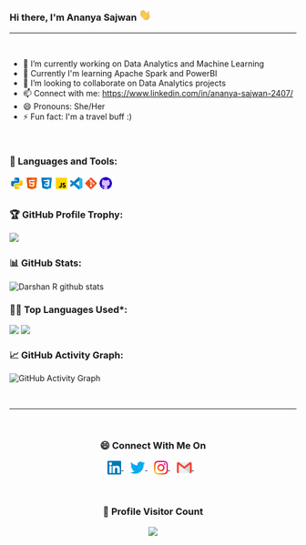 <!--
**ananya2407/ananya2407** is a ✨ _special_ ✨ repository because its `README.md` (this file) appears on your GitHub profile.

Here are some ideas to get you started:

- 🔭 I’m currently working on ...
- 🌱 I’m currently learning ...
- 👯 I’m looking to collaborate on ...
- 🤔 I’m looking for help with ...
- 💬 Ask me about ...
- 📫 How to reach me: ...
- 😄 Pronouns: ...
- ⚡ Fun fact: ...
-->


### Hi there, I'm Ananya Sajwan <img src="https://github.com/ananya2407/ananya2407/blob/main/Assets/Hi.gif" width="22px">

---

<br />

- 🔭 I’m currently working on Data Analytics and Machine Learning
- 🌱 Currently I'm learning Apache Spark and PowerBI
- 👯 I’m looking to collaborate on Data Analytics projects
- 📫 Connect with me: https://www.linkedin.com/in/ananya-sajwan-2407/
- 😄 Pronouns: She/Her
- ⚡ Fun fact: I'm a travel buff :)

<br />


### 🧰 Languages and Tools:

<img align="left" alt="Python" width="26px" src="https://github.com/ananya2407/ananya2407/blob/main/Assets/python.png" />
<img align="left" alt="HTML5" width="26px" src="https://github.com/ananya2407/ananya2407/blob/main/Assets/html.png" />
<img align="left" alt="CSS3" width="26px" src="https://github.com/ananya2407/ananya2407/blob/main/Assets/css.png" />
<img align="left" alt="JavaScript" width="26px" src="https://github.com/ananya2407/ananya2407/blob/main/Assets/javascript.png" />
<img align="left" alt="Visual Studio Code" width="26px" src="https://github.com/ananya2407/ananya2407/blob/main/Assets/visual-studio-code.png" />
<img align="left" alt="Git" width="26px" src="https://github.com/ananya2407/ananya2407/blob/main/Assets/git.png" />
<img align="left" alt="GitHub" width="26px" src="https://github.com/ananya2407/ananya2407/blob/main/Assets/github.png" />

<br />
<br />


<!-- Profile Trophy -->
### 🏆 GitHub Profile Trophy:
<a href="https://github.com/ryo-ma/github-profile-trophy">
  <img width=800 src="https://github-profile-trophy.vercel.app/?username=ananya2407&column=8&theme=darkhub&no-frame=true&no-bg=true"/>
</a>


<!--   Stats -->
### 📊 GitHub Stats:
![Darshan R github stats](https://github-readme-stats.vercel.app/api?username=ananya2407&theme=nord&show_icons=true&count_private=true)
  
  
<!--   Top Languages Using -->
### 👨‍💻 Top Languages Used*:
![](https://github-profile-summary-cards.vercel.app/api/cards/repos-per-language?ananya2407&theme=nord_dark)
![](https://github-profile-summary-cards.vercel.app/api/cards/most-commit-language?ananya2407&theme=nord_dark)


<!--   GitHub stats graph -->
### 📈 GitHub Activity Graph:
 ![GitHub Activity Graph](https://activity-graph.herokuapp.com/graph?username=ananya2407&theme=github)

 <br> 
 
 <hr>
 
 <br>

  <div align="center">
  <h3><b>😄 Connect With Me On</b></h3>
  </div>
<p align="center">
<a href="https://www.linkedin.com/in/ananya-sajwan-2407/" target="_blank">
  <img align="center" alt="Darshan R | Linkedin" width="24px" src="https://github.com/SatYu26/SatYu26/blob/master/Assets/Linkedin.svg" />
</a> &nbsp;&nbsp;
<a href="https://twitter.com/ananya_sajwan" target="_blank">
  <img align="center" alt="Darshan R | Twitter" width="26px" src="https://github.com/SatYu26/SatYu26/blob/master/Assets/Twitter.svg" />
</a> &nbsp;&nbsp;
<a href="https://www.instagram.com/ananya.sajwan/" target="_blank">
  <img align="center" alt="Darshan R | Instagram" width="24px" src="https://github.com/SatYu26/SatYu26/blob/master/Assets/Instagram.svg" />
</a> &nbsp;&nbsp;
<a href="mailto:anasajwan2407@gmail.com" target="_blank">
  <img align="center" alt="Darshan R | Gmail" width="26px" src="https://github.com/SatYu26/SatYu26/blob/master/Assets/Gmail.svg" />
</a> &nbsp;&nbsp;
<p>
  
<br>
  
<div align=center>
  <h3><b>📍 Profile Visitor Count</b></h3>
</div>
    
<!-- retro visitor counter -->  
<p align="center" >   
  <img src="https://profile-counter.glitch.me/ananya2407/count.svg" />  
</p>
  
